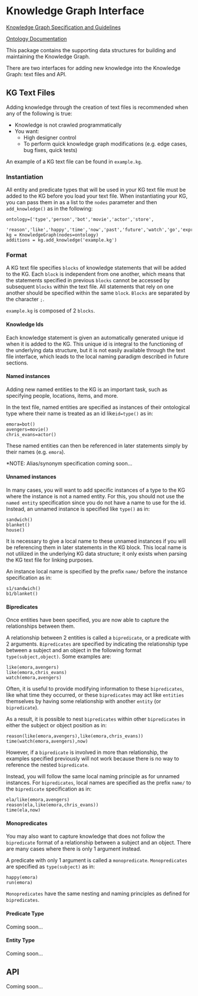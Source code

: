 # Knowledge Graph Interface

[Knowledge Graph Specification and Guidelines](https://docs.google.com/document/d/1mfdZIY09JwZ-DN4eBmIpxQ9phItEbrJqD5d1QtFKBN8/edit?usp=sharing)

[Ontology Documentation](https://drive.google.com/drive/folders/1Cdn8DQZMtoV3i4r5s-9hzVRA9bYteVEq?usp=sharing)

This package contains the supporting data structures for building and 
maintaining the Knowledge Graph. 

There are two interfaces for adding new knowledge into the Knowledge
Graph: text files and API.

## KG Text Files

Adding knowledge through the creation of text files is recommended 
when any of the following is true:

* Knowledge is not crawled programmatically
* You want:
    * High designer control
    * To perform quick knowledge graph modifications 
    (e.g. edge cases, bug fixes, quick tests)
    
An example of a KG text file can be found in `example.kg`.

### Instantiation

All entity and predicate types that will be used in your KG 
text file must be added to the KG before you load your text
file. When instantiating your KG, you can pass them in as a 
list to the `nodes` parameter and then `add_knowledge()` as in
the following:

```
ontology=['type','person','bot','movie','actor','store',
      'reason','like','happy','time','now','past','future','watch','go','expr']
kg = KnowledgeGraph(nodes=ontology)
additions = kg.add_knowledge('example.kg')
```

### Format

A KG text file specifies `blocks` of knowledge statements 
that will be added to the KG. 
Each `block` is independent from one another, which means
that the statements specified in previous `blocks` cannot be 
accessed by subsequent `blocks` within the text file. 
All statements that rely on one another should be specified within
the same `block`.
`Blocks` are separated by the character `;`.

`example.kg` is composed of 2 `blocks`.

#### Knowledge Ids
Each knowledge statement is given an automatically generated
unique id when it is added to the KG. 
This unique id is integral to the functioning of the underlying 
data structure, but it is not easily available through the 
text file interface, which leads to the local naming paradigm
 described in future sections.

#### Named instances

Adding new named entities to the KG is an important task, 
such as specifying people, locations, items, and more. 

In the text file, named entities are specified as instances of 
their ontological type where their name is treated as an 
id like`id=type()` as in:
```
emora=bot()
avengers=movie()
chris_evans=actor()
```

These named entities can then be referenced in later statements 
simply by their names (e.g. `emora`).

*NOTE: Alias/synonym specification coming soon...

#### Unnamed instances

In many cases, you will want to add specific instances of a type
to the KG where the instance is not a named entity. 
For this, you should not use the `named entity` specification since
you do not have a name to use for the id. Instead, an unnamed 
instance is specified like `type()` as in:

```
sandwich()
blanket()
house()
```

It is necessary to give a local name to these unnamed instances if 
you will be referencing them in later statements in the KG block.
This local name is not utilized in the underlying KG data structure;
it only exists when parsing the KG text file for linking purposes.

An instance local name is specified by the prefix `name/` before 
the instance specification as in:
```
s1/sandwich()
b1/blanket()
```

#### Bipredicates

Once entities have been specified, you are now able to capture 
the relationships between them. 

A relationship between 2 entities is called a `bipredicate`, 
or a predicate with 2 arguments. `Bipredicates` are specified 
by indicating the relationship type between a subject and an 
object in the following format `type(subject,object)`. 
Some examples are:

```
like(emora,avengers)
like(emora,chris_evans)
watch(emora,avengers)
```

Often, it is useful to provide modifying information to these 
`bipredicates`, like what time they occurred, 
or these `bipredicates` may act like `entities` themselves by
having some relationship with another `entity` (or `bipredicate`).

As a result, it is possible to nest `bipredicates` within other
`bipredicates` in either the subject or object position as in:

```
reason(like(emora,avengers),like(emora,chris_evans))
time(watch(emora,avengers),now)
```

However, if a `bipredicate` is involved in more than relationship,
the examples specified previously will not work because there is
no way to reference the nested `bipredicate`. 

Instead, you will follow the same local naming principle as for 
unnamed instances.
For `bipredicates`, local names are specified as the prefix `name/` to the `bipredicate`
specification as in:
```
ela/like(emora,avengers)
reason(ela,like(emora,chris_evans))
time(ela,now)
```

#### Monopredicates

You may also want to capture knowledge that does not follow the 
`bipredicate` format of a relationship between a subject and 
an object. There are many cases where there is only 1 argument
instead. 

A predicate with only 1 argument is called a `monopredicate`. 
`Monopredicates` are specified as `type(subject)` as in:

```
happy(emora)
run(emora)
```

`Monopredicates` have the same nesting and naming principles 
as defined for `bipredicates`.

#### Predicate Type 

Coming soon...

#### Entity Type

Coming soon...

## API

Coming soon...